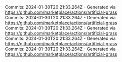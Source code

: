 Commits: 2024-01-30T20:21:33.264Z - Generated via https://github.com/marketplace/actions/artificial-grass
<br>
Commits: 2024-01-30T20:21:33.264Z - Generated via https://github.com/marketplace/actions/artificial-grass
<br>
Commits: 2024-01-30T20:21:33.264Z - Generated via https://github.com/marketplace/actions/artificial-grass
<br>
Commits: 2024-01-30T20:21:33.264Z - Generated via https://github.com/marketplace/actions/artificial-grass
<br>
Commits: 2024-01-30T20:21:33.264Z - Generated via https://github.com/marketplace/actions/artificial-grass
<br>
